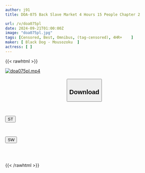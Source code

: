 ```yaml
---
author: j91
title: DOA-075 Back Slave Market 4 Hours 15 People Chapter 2

url: /v/doa075pl
date: 2024-09-21T01:00:00Z
image: "doa075pl.jpg"
tags: [Censored, Best, Omnibus, (tag-censored), 4HR+	]
maker: [ Black Dog - Mousozoku  ]
actress: [ ]
---
```



{{< rawhtml >}}

<div class="video" data-videoid="d8VRkA28l9fkvz8">
    <a href="javascript:;">
        <img src="/v/doa075pl/doa075pl.jpg" width="WIDTH" height="HEIGHT" alt="doa075pl.mp4" loading="lazy">
    </a>
</div>

<script type="text/javascript" src="https://j91.asia/asset/on-demand-st.js"></script>

<br>
  <link rel="stylesheet" href="https://j91.asia/asset/bs5.css">
  
  <center>
  <button class="btn btn-primary" type="button" data-bs-toggle="collapse" data-bs-target=".multi-collapse" aria-expanded="false" aria-controls="multiCollapseExample1 multiCollapseExample2"><h2>Download</h2></button></center>
</p>
<div class="row">
  <div class="col">
    <div class="collapse multi-collapse" id="multiCollapseExample1">
      <div class="card card-body">
	      	      <br>
<div class="buttons">  
<p><a href="/v/doa075pl/st.html" target="_blank"><button class="btn-hover color-3"><i class="fa fa-download"></i> ST</button></a></p></div>
    </div>
  </div>
</div>
  <div class="col">
    <div class="collapse multi-collapse" id="multiCollapseExample2">
      <div class="card card-body">
	      <br>
<div class="buttons">
<p><a href="/v/doa075pl/sw.html" target="_blank"><button class="btn-hover color-2"><i class="fa fa-download"></i> SW</button></a></p></div>
<br><br>
      </div>
    </div>
  </div>
</div>

{{< /rawhtml >}}